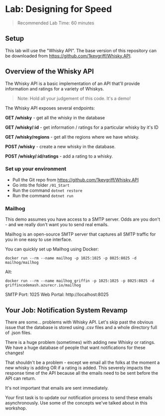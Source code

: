 # Lab: Designing for Speed

> Recommended Lab Time: 60 minutes

## Setup

This lab will use the "Whisky API".  The base version of this repository can be downloaded from https://github.com/1kevgriff/Whisky.API.

## Overview of the Whisky API
The Whisky API is a basic implementation of an API that'll provide information and ratings for a variety of Whiskys.

> Note: Hold all your judgement of this code.  It's a demo!

The Whisky API exposes several endpoints:

**GET /whisky** - get all the whisky in the database

**GET /whisky/:id** - get information / ratings for a particular whisky by it's ID
  
**GET /whisky/regions** - get all the regions where we have whisky.

**POST /whisky** - create a new whisky in the database.

**POST /whisky/:id/ratings** - add a rating to a whisky.

### Set up your environment

* Pull the Git repo from https://github.com/1kevgriff/Whisky.API
* Go into the folder `/01_Start`
* Run the command `dotnet restore`
* Run the command `dotnet run`

### Mailhog

This demo assumes you have access to a SMTP server.  Odds are you don't - and we really don't want you to send real emails.

Mailhog is an open-source SMTP server that captures all SMTP traffic for you in one easy to use interface.

You can quickly set up Mailhog using Docker:

```dotnetcli
docker run --rm --name mailhog -p 1025:1025 -p 8025:8025 -d mailhog/mailhog
``` 

Alt:
```dotnetcli
docker run --rm --name mailhog_griffin -p 1025:1025 -p 8025:8025 -d griffincodemash.azurecr.io/mailhog
```

SMTP Port: 1025
Web Portal:  http://localhost:8025

## Your Job:  Notification System Revamp

There are some... problems with Whisky API.  Let's skip past the obvious issue that the database is stored using .csv files and a whole directory full of .json files.  

There is a huge problem (sometimes) with adding new Whisky or ratings.  We have a huge database of people that want notifications for these changes!  

That shouldn't be a problem - except we email all the folks at the moment a new whisky is adding OR if a rating is added.  This severely impacts the response time of the API because all the emails need to be sent before the API can return.  

It's not important that emails are sent immediately.  

Your first task is to update our notification process to send these emails asynchronously.  Use some of the concepts we've talked about in this workshop.
